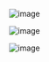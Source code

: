 ![image](https://github.com/stensil4rt/CodeBy/assets/62753044/39914f9d-b209-4272-93c0-c2f49773c0ef)

![image](https://github.com/stensil4rt/CodeBy/assets/62753044/687fedd8-09ed-4c84-8926-bcaa54319adb)

![image](https://github.com/stensil4rt/CodeBy/assets/62753044/bbc0b0bf-d6c6-4f28-9904-15738b07e0e8)
